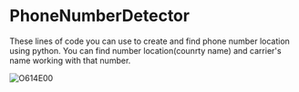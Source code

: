 # PhoneNumberDetector
These lines of code you can use to create and find phone number location using python. You can find number location(counrty name) and carrier's name working with that number. 

![O614E00](https://user-images.githubusercontent.com/68662310/88516955-8a306f80-d007-11ea-8fab-ad7b62822f69.jpg)


